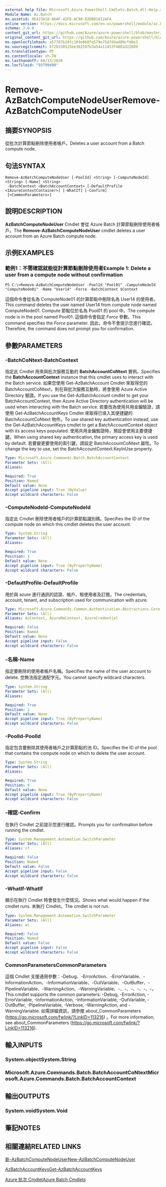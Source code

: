 ```yaml
---
external help file: Microsoft.Azure.PowerShell.Cmdlets.Batch.dll-Help.xml
Module Name: Az.Batch
ms.assetid: 9E423A10-06AF-42F8-AC90-82DB01012AFA
online version: https://docs.microsoft.com/en-us/powershell/module/az.batch/remove-azbatchcomputenodeuser
schema: 2.0.0
content_git_url: https://github.com/Azure/azure-powershell/blob/master/src/Batch/Batch/help/Remove-AzBatchComputeNodeUser.md
original_content_git_url: https://github.com/Azure/azure-powershell/blob/master/src/Batch/Batch/help/Remove-AzBatchComputeNodeUser.md
ms.openlocfilehash: a57707b10fc103e860fe579e75d7d4ad09cfd0e3
ms.sourcegitcommit: b72b338525ee302597b3a54a11453f4881d22689
ms.translationtype: MT
ms.contentlocale: zh-TW
ms.lasthandoff: 08/13/2020
ms.locfileid: "93799490"
---
```

# <span data-ttu-id="6a5bd-101">Remove-AzBatchComputeNodeUser</span><span class="sxs-lookup"><span data-stu-id="6a5bd-101">Remove-AzBatchComputeNodeUser</span></span>

## <span data-ttu-id="6a5bd-102">摘要</span><span class="sxs-lookup"><span data-stu-id="6a5bd-102">SYNOPSIS</span></span>
<span data-ttu-id="6a5bd-103">從批次計算節點刪除使用者帳戶。</span><span class="sxs-lookup"><span data-stu-id="6a5bd-103">Deletes a user account from a Batch compute node.</span></span>

## <span data-ttu-id="6a5bd-104">句法</span><span class="sxs-lookup"><span data-stu-id="6a5bd-104">SYNTAX</span></span>

```
Remove-AzBatchComputeNodeUser [-PoolId] <String> [-ComputeNodeId] <String> [-Name] <String>
 -BatchContext <BatchAccountContext> [-DefaultProfile <IAzureContextContainer>] [-WhatIf] [-Confirm]
 [<CommonParameters>]
```

## <span data-ttu-id="6a5bd-105">說明</span><span class="sxs-lookup"><span data-stu-id="6a5bd-105">DESCRIPTION</span></span>
<span data-ttu-id="6a5bd-106">**AzBatchComputeNodeUser** Cmdlet 會從 Azure Batch 計算節點刪除使用者帳戶。</span><span class="sxs-lookup"><span data-stu-id="6a5bd-106">The **Remove-AzBatchComputeNodeUser** cmdlet deletes a user account from an Azure Batch compute node.</span></span>

## <span data-ttu-id="6a5bd-107">示例</span><span class="sxs-lookup"><span data-stu-id="6a5bd-107">EXAMPLES</span></span>

### <span data-ttu-id="6a5bd-108">範例1：不需確認就能從計算節點刪除使用者</span><span class="sxs-lookup"><span data-stu-id="6a5bd-108">Example 1: Delete a user from a compute node without confirmation</span></span>
```
PS C:\>Remove-AzBatchComputeNodeUser -PoolId "Pool01" -ComputeNodeId "ComputeNode01" -Name "User14" -Force -BatchContext $Context
```

<span data-ttu-id="6a5bd-109">這個命令會從名為 ComputeNode01 的計算節點中刪除名為 User14 的使用者。</span><span class="sxs-lookup"><span data-stu-id="6a5bd-109">This command deletes the user named User14 from compute node named ComputeNode01.</span></span>
<span data-ttu-id="6a5bd-110">Compute 節點位於名為 Pool01 的 pool 中。</span><span class="sxs-lookup"><span data-stu-id="6a5bd-110">The compute node is in the pool named Pool01.</span></span>
<span data-ttu-id="6a5bd-111">這個命令會指定 *Force* 參數。</span><span class="sxs-lookup"><span data-stu-id="6a5bd-111">This command specifies the *Force* parameter.</span></span>
<span data-ttu-id="6a5bd-112">因此，命令不會提示您進行確認。</span><span class="sxs-lookup"><span data-stu-id="6a5bd-112">Therefore, the command does not prompt you for confirmation.</span></span>

## <span data-ttu-id="6a5bd-113">參數</span><span class="sxs-lookup"><span data-stu-id="6a5bd-113">PARAMETERS</span></span>

### <span data-ttu-id="6a5bd-114">-BatchCoNtext</span><span class="sxs-lookup"><span data-stu-id="6a5bd-114">-BatchContext</span></span>
<span data-ttu-id="6a5bd-115">指定此 Cmdlet 用來與批次服務互動的 **BatchAccountCoNtext** 實例。</span><span class="sxs-lookup"><span data-stu-id="6a5bd-115">Specifies the **BatchAccountContext** instance that this cmdlet uses to interact with the Batch service.</span></span>
<span data-ttu-id="6a5bd-116">如果您使用 Get-AzBatchAccount Cmdlet 來取得您的 BatchAccountCoNtext，則在與批次服務互動時，將會使用 Azure Active Directory 驗證。</span><span class="sxs-lookup"><span data-stu-id="6a5bd-116">If you use the Get-AzBatchAccount cmdlet to get your BatchAccountContext, then Azure Active Directory authentication will be used when interacting with the Batch service.</span></span> <span data-ttu-id="6a5bd-117">若要改為使用共用金鑰驗證，請使用 Get-AzBatchAccountKeys Cmdlet 來取得已填入其便捷鍵的 BatchAccountCoNtext 物件。</span><span class="sxs-lookup"><span data-stu-id="6a5bd-117">To use shared key authentication instead, use the Get-AzBatchAccountKeys cmdlet to get a BatchAccountContext object with its access keys populated.</span></span> <span data-ttu-id="6a5bd-118">使用共用金鑰驗證時，預設會使用主要便捷鍵。</span><span class="sxs-lookup"><span data-stu-id="6a5bd-118">When using shared key authentication, the primary access key is used by default.</span></span> <span data-ttu-id="6a5bd-119">若要變更要使用的索引鍵，請設定 BatchAccountCoNtext 屬性。</span><span class="sxs-lookup"><span data-stu-id="6a5bd-119">To change the key to use, set the BatchAccountContext.KeyInUse property.</span></span>

```yaml
Type: Microsoft.Azure.Commands.Batch.BatchAccountContext
Parameter Sets: (All)
Aliases:

Required: True
Position: Named
Default value: None
Accept pipeline input: True (ByValue)
Accept wildcard characters: False
```

### <span data-ttu-id="6a5bd-120">-ComputeNodeId</span><span class="sxs-lookup"><span data-stu-id="6a5bd-120">-ComputeNodeId</span></span>
<span data-ttu-id="6a5bd-121">指定此 Cmdlet 刪除使用者帳戶的計算節點識別碼。</span><span class="sxs-lookup"><span data-stu-id="6a5bd-121">Specifies the ID of the compute node on which this cmdlet deletes the user account.</span></span>

```yaml
Type: System.String
Parameter Sets: (All)
Aliases:

Required: True
Position: 1
Default value: None
Accept pipeline input: True (ByPropertyName)
Accept wildcard characters: False
```

### <span data-ttu-id="6a5bd-122">-DefaultProfile</span><span class="sxs-lookup"><span data-stu-id="6a5bd-122">-DefaultProfile</span></span>
<span data-ttu-id="6a5bd-123">用於與 azure 進行通訊的認證、帳戶、租使用者及訂閱。</span><span class="sxs-lookup"><span data-stu-id="6a5bd-123">The credentials, account, tenant, and subscription used for communication with azure.</span></span>

```yaml
Type: Microsoft.Azure.Commands.Common.Authentication.Abstractions.Core.IAzureContextContainer
Parameter Sets: (All)
Aliases: AzContext, AzureRmContext, AzureCredential

Required: False
Position: Named
Default value: None
Accept pipeline input: False
Accept wildcard characters: False
```

### <span data-ttu-id="6a5bd-124">-名稱</span><span class="sxs-lookup"><span data-stu-id="6a5bd-124">-Name</span></span>
<span data-ttu-id="6a5bd-125">指定要刪除的使用者帳戶名稱。</span><span class="sxs-lookup"><span data-stu-id="6a5bd-125">Specifies the name of the user account to delete.</span></span>
<span data-ttu-id="6a5bd-126">您無法指定通配字元。</span><span class="sxs-lookup"><span data-stu-id="6a5bd-126">You cannot specify wildcard characters.</span></span>

```yaml
Type: System.String
Parameter Sets: (All)
Aliases:

Required: True
Position: 2
Default value: None
Accept pipeline input: True (ByPropertyName)
Accept wildcard characters: False
```

### <span data-ttu-id="6a5bd-127">-PoolId</span><span class="sxs-lookup"><span data-stu-id="6a5bd-127">-PoolId</span></span>
<span data-ttu-id="6a5bd-128">指定包含要刪除其使用者帳戶之計算節點的池 ID。</span><span class="sxs-lookup"><span data-stu-id="6a5bd-128">Specifies the ID of the pool that contains the compute node on which to delete the user account.</span></span>

```yaml
Type: System.String
Parameter Sets: (All)
Aliases:

Required: True
Position: 0
Default value: None
Accept pipeline input: True (ByPropertyName)
Accept wildcard characters: False
```

### <span data-ttu-id="6a5bd-129">-確認</span><span class="sxs-lookup"><span data-stu-id="6a5bd-129">-Confirm</span></span>
<span data-ttu-id="6a5bd-130">在執行 Cmdlet 之前提示您進行確認。</span><span class="sxs-lookup"><span data-stu-id="6a5bd-130">Prompts you for confirmation before running the cmdlet.</span></span>

```yaml
Type: System.Management.Automation.SwitchParameter
Parameter Sets: (All)
Aliases: cf

Required: False
Position: Named
Default value: False
Accept pipeline input: False
Accept wildcard characters: False
```

### <span data-ttu-id="6a5bd-131">-WhatIf</span><span class="sxs-lookup"><span data-stu-id="6a5bd-131">-WhatIf</span></span>
<span data-ttu-id="6a5bd-132">顯示在執行 Cmdlet 時會發生什麼情況。</span><span class="sxs-lookup"><span data-stu-id="6a5bd-132">Shows what would happen if the cmdlet runs.</span></span>
<span data-ttu-id="6a5bd-133">未執行 Cmdlet。</span><span class="sxs-lookup"><span data-stu-id="6a5bd-133">The cmdlet is not run.</span></span>

```yaml
Type: System.Management.Automation.SwitchParameter
Parameter Sets: (All)
Aliases: wi

Required: False
Position: Named
Default value: False
Accept pipeline input: False
Accept wildcard characters: False
```

### <span data-ttu-id="6a5bd-134">CommonParameters</span><span class="sxs-lookup"><span data-stu-id="6a5bd-134">CommonParameters</span></span>
<span data-ttu-id="6a5bd-135">這個 Cmdlet 支援通用參數：-Debug、-ErrorAction、-ErrorVariable、-InformationAction、-InformationVariable、-OutVariable、-OutBuffer、-PipelineVariable、-WarningAction、-WarningVariable、-、-、-、-、-、-。</span><span class="sxs-lookup"><span data-stu-id="6a5bd-135">This cmdlet supports the common parameters: -Debug, -ErrorAction, -ErrorVariable, -InformationAction, -InformationVariable, -OutVariable, -OutBuffer, -PipelineVariable, -Verbose, -WarningAction, and -WarningVariable.</span></span> <span data-ttu-id="6a5bd-136">如需詳細資訊，請參閱 about_CommonParameters (https://go.microsoft.com/fwlink/?LinkID=113216) 。</span><span class="sxs-lookup"><span data-stu-id="6a5bd-136">For more information, see about_CommonParameters (https://go.microsoft.com/fwlink/?LinkID=113216).</span></span>

## <span data-ttu-id="6a5bd-137">輸入</span><span class="sxs-lookup"><span data-stu-id="6a5bd-137">INPUTS</span></span>

### <span data-ttu-id="6a5bd-138">System.object</span><span class="sxs-lookup"><span data-stu-id="6a5bd-138">System.String</span></span>

### <span data-ttu-id="6a5bd-139">Microsoft.Azure.Commands.Batch.BatchAccountCoNtext</span><span class="sxs-lookup"><span data-stu-id="6a5bd-139">Microsoft.Azure.Commands.Batch.BatchAccountContext</span></span>

## <span data-ttu-id="6a5bd-140">輸出</span><span class="sxs-lookup"><span data-stu-id="6a5bd-140">OUTPUTS</span></span>

### <span data-ttu-id="6a5bd-141">System.void</span><span class="sxs-lookup"><span data-stu-id="6a5bd-141">System.Void</span></span>

## <span data-ttu-id="6a5bd-142">筆記</span><span class="sxs-lookup"><span data-stu-id="6a5bd-142">NOTES</span></span>

## <span data-ttu-id="6a5bd-143">相關連結</span><span class="sxs-lookup"><span data-stu-id="6a5bd-143">RELATED LINKS</span></span>

[<span data-ttu-id="6a5bd-144">新-AzBatchComputeNodeUser</span><span class="sxs-lookup"><span data-stu-id="6a5bd-144">New-AzBatchComputeNodeUser</span></span>](./New-AzBatchComputeNodeUser.md)

[<span data-ttu-id="6a5bd-145">AzBatchAccountKeys</span><span class="sxs-lookup"><span data-stu-id="6a5bd-145">Get-AzBatchAccountKeys</span></span>](./Get-AzBatchAccountKey.md)

[<span data-ttu-id="6a5bd-146">Azure 批次 Cmdlet</span><span class="sxs-lookup"><span data-stu-id="6a5bd-146">Azure Batch Cmdlets</span></span>](/powershell/module/az.batch)


